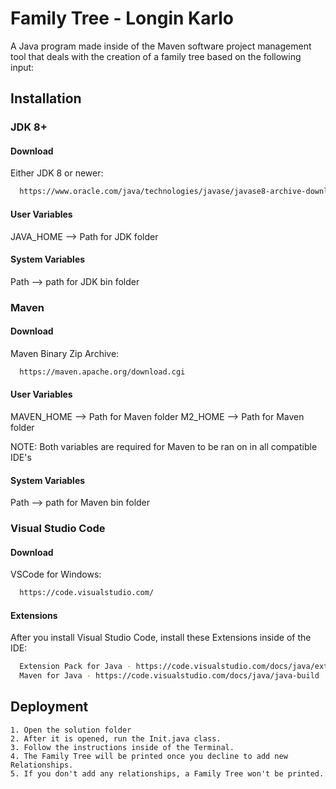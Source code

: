 
# Family Tree - Longin Karlo

A Java program made inside of the Maven software project management tool that deals with the creation of a family tree based on the following input:

<child name> <parent name>




## Installation

### JDK 8+

#### Download

Either JDK 8 or newer:

```bash
  https://www.oracle.com/java/technologies/javase/javase8-archive-downloads.html
```
#### User Variables

JAVA_HOME --> Path for JDK folder

#### System Variables

Path --> path for JDK bin folder


### Maven

#### Download

Maven Binary Zip Archive:

```bash
  https://maven.apache.org/download.cgi
```

#### User Variables

MAVEN_HOME --> Path for Maven folder
M2_HOME --> Path for Maven folder

NOTE: Both variables are required for Maven to be ran on in all compatible IDE's


#### System Variables

Path --> path for Maven bin folder


### Visual Studio Code

#### Download

VSCode for Windows:

```bash
  https://code.visualstudio.com/
```
    
#### Extensions
After you install Visual Studio Code, install these Extensions inside of the IDE:

```bash
  Extension Pack for Java - https://code.visualstudio.com/docs/java/extensions
  Maven for Java - https://code.visualstudio.com/docs/java/java-build
```



## Deployment

    1. Open the solution folder
    2. After it is opened, run the Init.java class.
    3. Follow the instructions inside of the Terminal.
    4. The Family Tree will be printed once you decline to add new Relationships.
    5. If you don't add any relationships, a Family Tree won't be printed.
